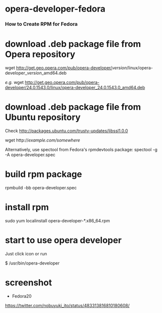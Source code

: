 opera-developer-fedora
======================
### How to Create RPM for Fedora

# download .deb package file from Opera repository
wget http://get.geo.opera.com/pub/opera-developer/<i>version</i>/linux/opera-developer_<i>version</i>_amd64.deb

<i>e.g.</i> wget http://get.geo.opera.com/pub/opera-developer/24.0.1543.0/linux/opera-developer_24.0.1543.0_amd64.deb

# download .deb package file from Ubuntu repository
Check http://packages.ubuntu.com/trusty-updates/libssl1.0.0

wget http://<i>example.com/somewhere</i>

Alternatively, use spectool from Fedora's rpmdevtools package:
spectool -g -A opera-developer.spec

# build rpm package
rpmbuild -bb opera-developer.spec

# install rpm
sudo yum localinstall opera-developer-*.x86_64.rpm

# start to use opera developer
Just click icon or run

$ /usr/bin/opera-developer

# screenshot
- Fedora20

https://twitter.com/nobuyuki_ito/status/483313816810180608/
